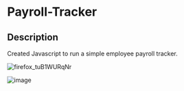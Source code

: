 # Payroll-Tracker

## Description
Created Javascript to run a simple employee payroll tracker.

![firefox_tuB1WURqNr](https://github.com/AlexHappel/Payroll-Tracker/assets/156026228/24bc34db-41ea-4b42-b248-ce2ab40d789f)



![image](https://github.com/AlexHappel/Payroll-Tracker/assets/156026228/954173e4-956a-4656-94a8-011c06450472)
